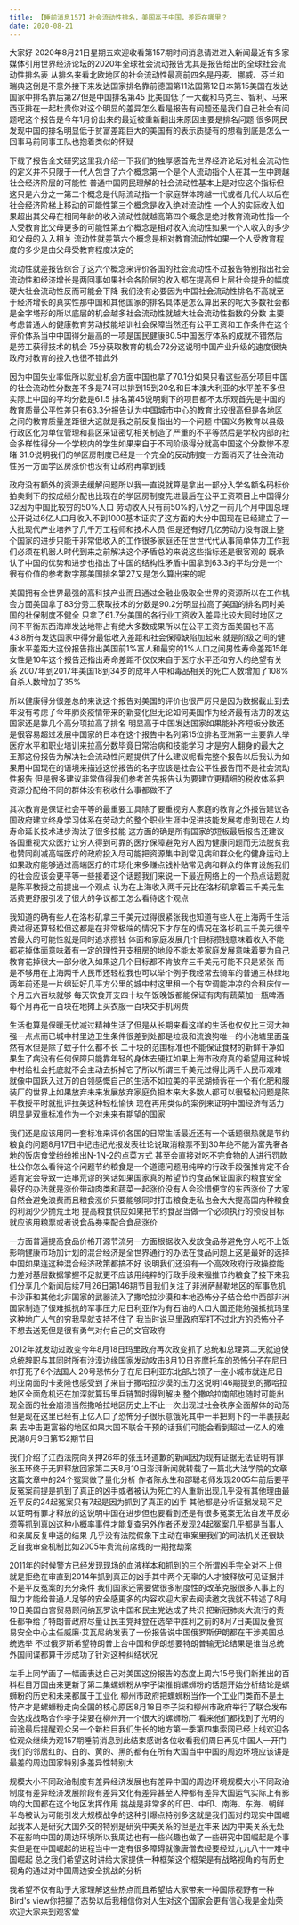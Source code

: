 ```yaml
---
title: 【睡前消息157】社会流动性排名，美国高于中国，差距在哪里？
date: 2020-08-21
---
```


大家好 2020年8月21日星期五欢迎收看第157期时间消息请进进入新闻最近有多家媒体引用世界经济论坛的2020年全球社会流动报告尤其是报告给出的全球社会流动性排名表
从排名来看北欧地区的社会流动性最高前四名是丹麦、挪威、芬兰和瑞典这倒是不意外接下来发达国家排名靠前德国第11法国第12日本第15美国在发达国家中排名靠后第27但是中国排名第45
比美国低了一大截和乌克兰、智利、马来西亚排在一起杜贵你对这个明显的差异怎么看是报告有问题还是我们自己社会有问题呢这个报告是今年1月份出来的最近被重新翻出来原因主要是排名问题
很多网民发现中国的排名明显低于贫富差距巨大的美国有的表示质疑有的想看到底是怎么一回事马前同事工队也抱着类似的怀疑

下载了报告全文研究这里我介绍一下我们的独厚感首先世界经济论坛对社会流动性的定义并不只限于一代人包含了六个概念第一个是个人流动指个人在其一生中跨越社会经济阶层的可能性
普通中国网民理解的社会流动性基本上是对应这个指标但这只是六分之一第二个概念是代际流动指一个家庭群体跨越一代或者几代人以后在社会经济阶梯上移动的可能性第三个概念是收入绝对流动性
一个人的实际收入如果超出其父母在相同年龄的收入流动性就越高第四个概念是绝对教育流动性指一个人受教育比父母更多的可能性第五个概念是相对收入流动性如果一个人收入的多少和父母的入入相关
流动性就差第六个概念是相对教育流动性如果一个人受教育程度的多少是由父母受教育程度决定的

流动性就差报告综合了这六个概念来评价各国的社会流动性不过报告特别指出社会流动性和经济增长是两回事如果社会各阶层的收入都在提高但上层社会提升的幅度硬大社会流动性反而可能会下降
我们没有必要因为中国社会流动性排名不高就至于经济增长的真实性那中国和其他国家的排名具体是怎么算出来的呢大多数社会都是金字塔形的所以底层的机会越多社会流动性就越大社会流动性指数的分数
主要考虑普通人的健康教育劳动技能培训社会保障当然还有公平工资和工作条件在这个评价体系当中中国得分最高的一项是国民健康80.5中国医疗体系的成就不错然后是劳工获得技术的机会
75分获取教育的机会72分这说明中国产业升级的速度很快政府对教育的投入也很不错此外

因为中国失业率低所以就业机会方面中国也拿了70.1分如果只看这些高分项目中国的社会流动性分数差不多是74可以排到15到20名和日本澳大利亚的水平差不多但实际上中国的平均分数是61.5
排名第45说明剩下的项目都不太乐观首先是中国的教育质量公平性差只有63.3分报告认为中国城市中心的教育比较很高但是各地区之间的教育质量差距很大这就是我之前反复指出的一个问题
中国义务教育以县级行政区化为单位管理和县区采证密切相关制造了严重的不平等然后是学校内部的社会多样性得分一个学校内的学生如果来自于不同阶级得分就高中国这个分数惨不忍睹
31.9说明我们的学区房制度已经是一个完全的反动制度一方面消灭了社会流动性另一方面学区房涨价也没有让政府再拿到钱

政府没有额外的资源去缓解问题所以我一直说就算是拿出一部分入学名额名码标价拍卖剩下的按成绩分配也比现在的学区房制度先进最后在公平工资项目上中国得分32因为中国比较穷的50%人口
劳动收入只有前50%的八分之一前几个月中国总理公开说过6亿人口月收入不到1000基本证实了这方面的大分中国现在已经建立了一大批现代产业培养了几千万工程师和技术人员
但是还有好几亿劳动力没有跟上整个国家的进步只能干非常低收入的工作很多家庭还在世世代代从事简单体力工作我们必须在机器人时代到来之前解决这个矛盾总的来说这些指标还是很客观的
既承认了中国的优势和进步也指出了中国的结构性矛盾中国拿到63.3的平均分是一个很有价值的参考数字那美国排名第27又是怎么算出来的呢

美国拥有全世界最强的高科技产业而且通过金融业吸取全世界的资源所以在工作机会方面美国拿了83分劳工获取技术的分数是90.2分明显拉高了美国的排名同时美国的社保制度不健全
只拿了61.7分美国的各行业工资收入差异比较大同时地区之间不平衡东西海岸发达地带占有绝大多数成果所以在公平工资方面美国也不高43.8所有发达国家中得分最低收入差距和社会保障缺陷加起来
就是阶级之间的健康水平差距大这份报告指出美国前1%富人和最穷的1%人口之间男性寿命差距15年女性是10年这个报告还指出寿命差距不仅仅来自于医疗水平还和穷人的绝望有关系
2007年到2017年美国18到34岁的成年人中和毒品相关的死亡人数增加了108%自杀人数增加了35%

所以健康得分很差总的来说这个报告对美国的评价也很严厉只是因为数据截止到去年没有考虑了今年肺炎疫情带来的新变化但无论如何美国作为经济最有活力的发达国家还是靠几个高分项拉高了排名
明显高于中国发达国家如果能补齐短板分数还是很容易超过发展中国家的日本在这个报告中名列第15位排名亚洲第一主要靠人举医疗水平和职业培训来拉高分数毕竟日常治病和技能学习
才是穷人翻身的最大之王那这份报告为解决社会流动性问题提供了什么建议呢看完整个报告以后我认为如果用中国现在的语境来描述这份报告的名字应该是社会公平性报告而不是社会流动性报告
但是很多建议非常值得我们参考首先报告认为要建立更精细的税收体系把资源分配给不同的群体没有税收什么事都做不了

其次教育是保证社会平等的最重要工具除了要重视穷人家庭的教育之外报告建议各国政府建立终身学习体系在劳动力的整个职业生涯中促进技能发展考虑到现在人均寿命延长技术进步淘汰了很多技能
这方面的确是所有国家的短板最后报告还建议各国重视大众医疗让穷人得到可靠的医疗保障避免穷人因为健康问题而无法脱贫我也赞同削减高端医疗的政府投入尽可能把资源集中到常见病和群众化的健身运动上
如果政府能够通过高端医疗的市场化来多赚点钱补贴常见病和群众的体育设施我们的社会应该会更平等一些接着这个话题我们来说一下最近网络上的一个热点话题就是陈平教授之前提出一个观点
认为在上海收入两千元比在洛杉矶拿着三千美元生活费更舒服引发了很大的争议都工怎么看待这个观点

我知道的确有些人在洛杉矶拿三千美元过得很紧张我也知道有些人在上海两千生活费过得还算轻松但这都是在非常极端的情况下才存在的情况在洛杉矶三千美元很辛苦最大的可能性就是同时追求攒钱
体面和家庭发展几个目标攒钱意味着收入不能都花掉体面意味着有一定的理性开支租房的地段不能太差家庭发展意味着要为自己教育花掉很大一部分收入如果这几个目标都不肯放弃三千美元可能不只是紧张
而是不够用在上海两千人民币还轻松我也可以举个例子我经常去骑车的普通三林绿地两年前还是一片绵延好几平方公里的城中村这里租一个有空调能冲凉的合租床位一个月五六百块就够
每天饮食开支四十块午饭晚饭都能保证有肉有蔬菜加一瓶啤酒每个月再花一百块在地摊上买衣服一百块交手机网费

生活也算是保暖无忧减过精神生活了但是从长期来看这样的生活也仅仅比三河大神强一点点而已城中村里边卫生条件很差到处都是垃圾和流浪狗唯一的小池塘里面虽然有水但是除了蚊子什么都不长
二十块的范围标准也不能保证食材的新鲜干净如果生了病没有任何保障只能靠年轻的身体去硬扛如果上海市政府真的希望用这种城中村给社会托底就不会主动去拆掉它了所以所谓三千美元过得比两千人民币艰难
就像中国跃入过万的白领感慨自己的生活不如拉美的平民湖倾诉在一个有化肥和服装厂的世界上如果放弃未来发展放弃家庭负担本来大多数人都可以很轻松问题是陈平教授平时就批评拉美这种轻松愉快
现在再用类似的案例来证明中国经济有活力明显是双重标准作为一个对未来有期望的国家

我们还是应该用同一套标准来评价各国的日常生活最近还有一个话题很热就是节约粮食的问题8月17日中纪违纪光报发表社论说取消粮票不到30年绝不能为富先奢各地的饭店食堂纷纷推出N-1N-2的点菜方式
甚至会直接对吃不完食物的人进行罚款杜公你怎么看待这个问题节约粮食是一个道德问题用纯粹的行政手段强推肯定不合适肯定会导致一连串荒谬的笑话如果国家真的希望节约食品保证国家的粮食安全
最好的办法就是涨价带动肉类和蔬菜一起涨价没有人会珍惜便宜的东西涨价了大家自然会避免浪费而且粮食涨价只要能够同时打击粮食走私也会大大提高国内种粮食的利润少少抛荒土地
提高粮食供应如果把节约食品当做一个必须执行的预设目标就应该用粮票或者说食品券来配合食品涨价

一方面普遍提高食品价格开源节流另一方面根据收入发放食品券避免穷人吃不上饭影响健康市场加计划的混合经济是全世界通行的办法在食品问题上这是最好的选择中国如果连这种混合经济政策都搞不好
说明我们还没有一个高效政府行政操控能力差对基层数据掌握不足就更不应该用纯粹的行政手段来强推节约粮食了接下来我们分享几个新闻后续7月26日第146期节目我们关注了非洲萨赫勒地区的军事危机
卡沙菲和其他北非国家的武器流入了撒哈拉沙漠和本地恐怖分子结合给中西部非洲国家制造了很难抵抗的军事压力尼日利亚作为有石油的人口大国还能勉强抵抗玛里这种地广人气的穷我早就支持不住了
我当时说马里政府军打不过北方的恐怖分子不想去送死但是很有勇气对付自己的文官政府

2012年就发动过政变今年8月18日玛里政府再次政变抓了总统和总理第二天就迫使总统辞职与其同时所有沙漠边缘国家发动攻击8月10日齐摩托车的恐怖分子在尼日尔打死了6个法国人
20号恐怖分子在尼日利亚东北部占领了一座小城市就连尼日利亚南面的卡麦隆也感受到了来自于撒哈拉沙漠的压力这说明146期提到的撒哈拉地区全面危机还在加深就算玛里兵链暂时得到解决
整个撒哈拉南部也随时可能出现全面的社会崩溃当然撒哈拉地区历史上不止一次出现过社会秩序全面解体的动荡但是现在这里已经有上亿人口了恐怖分子很乐意饿死其中一半把剩下的一半裹挟起来
去冲击更富裕的地区如果大国不联合干预的话我们可能会看到超过一亿人的难民潮8月9日第152期节目

我们介绍了江西法院向关押26年的张玉环道歉的新闻因为现有证据无法证明有罪张玉环终于无罪释放回家第二天8月10日澎湃新闻就转载了一篇北大法学院的文章这篇文章中的24个冤案做了量化分析
作者陈永生和邵聪老师发现2005年前后要平反冤案前提是抓到了真正的凶手或者被认为死亡的人重新出现几乎没有其他理由最近平反的24起冤案只有7起是因为抓到了真正的凶手
其他都是分析证据发现不足以证明有罪才释放的这说明中国在进步但也要看到还是有很多冤案无法自发平反必须等抓到真凶这种小概率事件才能复查另外作者还发现24起冤案几乎都是当事人和亲属反复申送的结果
几乎没有法院假象下主动在审案里我们的司法机关还很缺乏自我审查机制比如2005年贵流前席线的一期抢劫案

2011年的时候警方已经发现现场的血液样本和抓到的三个所谓凶手完全对不上但就是拒绝在审直到2014年抓到真正的凶手其中两个无辜的人才被释放可见证据并不是平反冤案的充分条件
我们国家还需要做很多制度性的改革克服很多人事上的阻力才能给普通人足够的安全感更多的内容欢迎大家去阅读邀文我就不转述了8月19日美国白宫贸易顾问纳瓦罗说中国和民主党达成了共识
把新冠肺炎大流行的责任都争给了特朗普政府尽量让民主党拜登在选举中胜利之前的8月7日美国反叠贸易安全中心主任威廉·艾瓦尼纳发表了一份报告说中国俄罗斯伊朗都在干涉美国总统选举
不过俄罗斯希望特朗普上台中国和伊朗想要特朗普输无论结果是谁当总统外国间谍都算干涉成功了针对这种纠结状况

左手上同学画了一幅画表达自己对美国这份报告的态度上周六15号我们新推出的百科栏目万国由来更新了第二集螺蛳粉从李子柒推销螺蛳粉的话题开始分析结论是螺蛳粉的历史和未来都属于工业化
柳州市政府把螺蛳粉当作一个工业门类而不是土特产才是螺蛳粉走向全国的核心原因8月18日李子柒和柳州市政府举行了联合发布会达成战略合作李子柒要在柳州开一个很大的螺蛳粉厂
看来他们都找到了光明的前途最后提醒观众另一个新栏目我们生长的地方第一季第四集索网已经上线欢迎各位观众继续为观157期睡前消息到此结束感谢各位收看我们周日再见中国人一开门
我们的邻居红的、白的、黄的、黑的都有在所有大国当中中国的周边环境应该讲是最差的周边国家特别多差异性特别大

规模大小不同政治制度有差异经济发展也有差异中国的周边环境规模大小不同政治制度有差异经济发展阶段有差异文化有差异甚至人种都有差异大国运气实际上有影响的大国都在这个地区发挥作用
挑战是非常多的印巴、中印、南海、东海、朝鲜半岛被认为可能引发大规模战争的这种引爆点特别多这就是我们面对的现实中国崛起我本人是研究大国外交的特别是研究中美关系的但是近年来
因为中美关系无处不在影响中国的周边环境所以我周边也有一些兴趣也做了一些研究中国崛起是个事实但是在中国崛起的进程当中一定有很多障碍就像唐僧去经要经过九九八十一难中国崛起
总之我们希望这时讲给大家提供一种框架这个框架是有战略视角的有历史视角的通过对中国周边安全挑战的分析

我希望不仅有助于大家理解这些热点而且希望给大家带来一种国际视野有一种Bird's view你把握了态势以后我相信你对人生对这个国家会更有信心我是金灿荣欢迎大家来到观客堂
